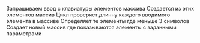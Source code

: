 Запрашиваем ввод с клавиатуры элементов массива
Создается из этих элементов массив
Цикл проверяет длинну каждого вводимого элемента в массиве
Определяет те элементы где меньше 3 символов
Создает новый массив где показываются элементы с заданными параметрами